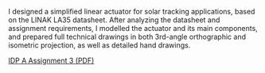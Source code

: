 I  designed a simplified linear actuator for solar tracking applications, based on the LINAK LA35 datasheet. After analyzing the datasheet and assignment requirements, I modelled the actuator and its main components, and prepared full technical drawings in both 3rd-angle orthographic and isometric projection, as well as detailed hand drawings.

[IDP A Assignment 3 (PDF)](./images/IDP_A_Assignment_3.pdf)